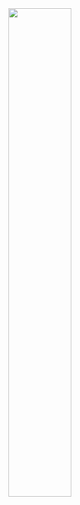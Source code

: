 <img  src="https://github.com/MCLifeLeader/CS364/blob/master/SDD/resources/3.2.20.jpg" height="50%" width="50%">
